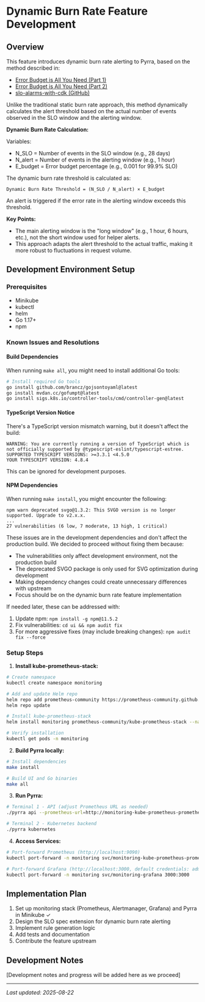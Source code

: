 # Dynamic Burn Rate Feature Development

## Overview

This feature introduces dynamic burn rate alerting to Pyrra, based on the method described in:
- [Error Budget is All You Need (Part 1)](https://medium.com/@yairstark/error-budget-is-all-you-need-part-1-7f8b6b51eaa6)
- [Error Budget is All You Need (Part 2)](https://medium.com/@yairstark/error-budget-is-all-you-need-part-2-ad41891e1132)
- [slo-alarms-with-cdk (GitHub)](https://github.com/yairst/slo-alarms-with-cdk)

Unlike the traditional static burn rate approach, this method dynamically calculates the alert threshold based on the actual number of events observed in the SLO window and the alerting window.

**Dynamic Burn Rate Calculation:**

Variables:
- N_SLO = Number of events in the SLO window (e.g., 28 days)
- N_alert = Number of events in the alerting window (e.g., 1 hour)
- E_budget = Error budget percentage (e.g., 0.001 for 99.9% SLO)

The dynamic burn rate threshold is calculated as:

```
Dynamic Burn Rate Threshold = (N_SLO / N_alert) × E_budget
```

An alert is triggered if the error rate in the alerting window exceeds this threshold.

**Key Points:**
- The main alerting window is the "long window" (e.g., 1 hour, 6 hours, etc.), not the short window used for helper alerts.
- This approach adapts the alert threshold to the actual traffic, making it more robust to fluctuations in request volume.

## Development Environment Setup

### Prerequisites
- Minikube
- kubectl
- helm
- Go 1.17+
- npm

### Known Issues and Resolutions

#### Build Dependencies
When running `make all`, you might need to install additional Go tools:
```bash
# Install required Go tools
go install github.com/brancz/gojsontoyaml@latest
go install mvdan.cc/gofumpt@latest
go install sigs.k8s.io/controller-tools/cmd/controller-gen@latest
```

#### TypeScript Version Notice
There's a TypeScript version mismatch warning, but it doesn't affect the build:
```
WARNING: You are currently running a version of TypeScript which is not officially supported by @typescript-eslint/typescript-estree.
SUPPORTED TYPESCRIPT VERSIONS: >=3.3.1 <4.5.0
YOUR TYPESCRIPT VERSION: 4.8.4
```
This can be ignored for development purposes.

#### NPM Dependencies
When running `make install`, you might encounter the following:
```
npm warn deprecated svgo@1.3.2: This SVGO version is no longer supported. Upgrade to v2.x.x.
...
27 vulnerabilities (6 low, 7 moderate, 13 high, 1 critical)
```

These issues are in the development dependencies and don't affect the production build. We decided to proceed without fixing them because:
- The vulnerabilities only affect development environment, not the production build
- The deprecated SVGO package is only used for SVG optimization during development
- Making dependency changes could create unnecessary differences with upstream
- Focus should be on the dynamic burn rate feature implementation

If needed later, these can be addressed with:
1. Update npm: `npm install -g npm@11.5.2`
2. Fix vulnerabilities: `cd ui && npm audit fix`
3. For more aggressive fixes (may include breaking changes): `npm audit fix --force`

### Setup Steps

1. **Install kube-prometheus-stack:**
```bash
# Create namespace
kubectl create namespace monitoring

# Add and update Helm repo
helm repo add prometheus-community https://prometheus-community.github.io/helm-charts
helm repo update

# Install kube-prometheus-stack
helm install monitoring prometheus-community/kube-prometheus-stack --namespace monitoring

# Verify installation
kubectl get pods -n monitoring
```

2. **Build Pyrra locally:**
```bash
# Install dependencies
make install

# Build UI and Go binaries
make all
```

3. **Run Pyrra:**
```bash
# Terminal 1 - API (adjust Prometheus URL as needed)
./pyrra api --prometheus-url=http://monitoring-kube-prometheus-prometheus.monitoring:9090

# Terminal 2 - Kubernetes backend
./pyrra kubernetes
```

4. **Access Services:**
```bash
# Port-forward Prometheus (http://localhost:9090)
kubectl port-forward -n monitoring svc/monitoring-kube-prometheus-prometheus 9090:9090

# Port-forward Grafana (http://localhost:3000, default credentials: admin/prom-operator)
kubectl port-forward -n monitoring svc/monitoring-grafana 3000:3000
```

## Implementation Plan

1. Set up monitoring stack (Prometheus, Alertmanager, Grafana) and Pyrra in Minikube ✓
2. Design the SLO spec extension for dynamic burn rate alerting
3. Implement rule generation logic
4. Add tests and documentation
5. Contribute the feature upstream

## Development Notes

[Development notes and progress will be added here as we proceed]

---

_Last updated: 2025-08-22_
